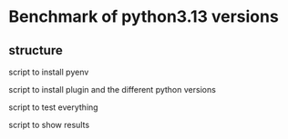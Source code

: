 
# Benchmark of python3.13 versions


## structure

script to install pyenv

script to install plugin and the different python versions

script to test everything

script to show results



